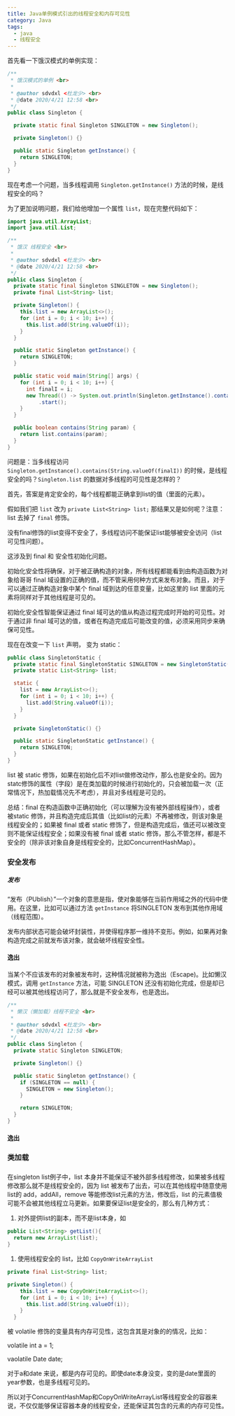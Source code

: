 ```yaml
---
title: Java单例模式引出的线程安全和内存可见性
category: Java
tags:
  - java
  - 线程安全
---
```


首先看一下饿汉模式的单例实现：

```java
/**
 * 饿汉模式的单例 <br>
 *
 * @author sdvdxl <杜龙少> <br>
 * @date 2020/4/21 12:58 <br>
 */
public class Singleton {

  private static final Singleton SINGLETON = new Singleton();

  private Singleton() {}

  public static Singleton getInstance() {
    return SINGLETON;
  }
}
```

现在考虑一个问题，当多线程调用 `Singleton.getInstance()` 方法的时候，是线程安全的吗？

为了更加说明问题，我们给他增加一个属性 `list`，现在完整代码如下：

```java
import java.util.ArrayList;
import java.util.List;

/**
 * 饿汉 线程安全 <br>
 *
 * @author sdvdxl <杜龙少> <br>
 * @date 2020/4/21 12:58 <br>
 */
public class Singleton {
  private static final Singleton SINGLETON = new Singleton();
  private final List<String> list;

  private Singleton() {
    this.list = new ArrayList<>();
    for (int i = 0; i < 10; i++) {
      this.list.add(String.valueOf(i));
    }
  }

  public static Singleton getInstance() {
    return SINGLETON;
  }

  public static void main(String[] args) {
    for (int i = 0; i < 10; i++) {
      int finalI = i;
      new Thread(() -> System.out.println(Singleton.getInstance().contains(String.valueOf(finalI))))
          .start();
    }
  }

  public boolean contains(String param) {
    return list.contains(param);
  }
}
```

问题是：当多线程访问 `Singleton.getInstance().contains(String.valueOf(finalI))` 的时候，是线程安全的吗？`Singleton.list` 的数据对多线程的可见性是怎样的？

首先，答案是肯定安全的，每个线程都能正确拿到list的值（里面的元素）。

假如我们把 `list` 改为 `private List<String> list;` 那结果又是如何呢？注意： list 去掉了 `final` 修饰。

没有final修饰的list变得不安全了，多线程访问不能保证list能够被安全访问（list可见性问题）。

这涉及到 final 和 安全性初始化问题。

初始化安全性将确保，对于被正确构造的对象，所有线程都能看到由构造函数为对象给哥哥 final 域设置的正确的值，而不管采用何种方式来发布对象。而且，对于可以通过正确构造对象中某个 final 域到达的任意变量，比如这里的 list 里面的元素将同样对于其他线程是可见的。

初始化安全性智能保证通过 final 域可达的值从构造过程完成时开始的可见性。对于通过非 final 域可达的值，或者在构造完成后可能改变的值，必须采用同步来确保可见性。

现在在改变一下 `list` 声明， 变为 static：

```java
public class SingletonStatic {
  private static final SingletonStatic SINGLETON = new SingletonStatic();
  private static List<String> list;

  static {
    list = new ArrayList<>();
    for (int i = 0; i < 10; i++) {
      list.add(String.valueOf(i));
    }
  }

  private SingletonStatic() {}

  public static SingletonStatic getInstance() {
    return SINGLETON;
  }
}
```

list 被 static 修饰，如果在初始化后不对list做修改动作，那么也是安全的。因为statc修饰的属性（字段）是在类加载的时候进行初始化的，只会被加载一次（正常情况下，热加载情况先不考虑），并且对多线程是可见的。

总结：final 在构造函数中正确初始化（可以理解为没有被外部线程操作），或者 被static 修饰，并且构造完成后其值（比如list的元素）不再被修改，则该对象是线程安全的；如果被 final 或者 static 修饰了，但是构造完成后，值还可以被改变则不能保证线程安全；如果没有被 final 或者 static 修饰，那么不管怎样，都是不安全的（除非该对象自身是线程安全的，比如ConcurrentHashMap）。


### 安全发布

##### 发布

“发布（PUblish）”一个对象的意思是指，使对象能够在当前作用域之外的代码中使用。在这里，比如可以通过方法 `getInstance`  将SINGLETON 发布到其他作用域（线程范围）。

发布内部状态可能会破坏封装性，并使得程序那一维持不变形。例如，如果再对象构造完成之前就发布该对象，就会破坏线程安全性。
#### 逸出

当某个不应该发布的对象被发布时，这种情况就被称为逸出（Escape)。比如懒汉模式，调用 `getInstance` 方法，可能 SINGLETON 还没有初始化完成，但是却已经可以被其他线程访问了，那么就是不安全发布，也是逸出。


```java
/**
 * 懒汉（懒加载）线程不安全 <br>
 *
 * @author sdvdxl <杜龙少> <br>
 * @date 2020/4/21 12:58 <br>
 */
public class Singleton {
  private static Singleton SINGLETON;

  private Singleton() {}

  public static Singleton getInstance() {
    if (SINGLETON == null) {
      SINGLETON = new Singleton();
    }

    return SINGLETON;
  }
}
```

#### 逸出



### 类加载

###


在singleton list例子中，list 本身并不能保证不被外部多线程修改，如果被多线程修改那么就不是线程安全的，因为 list 被发布了出去，可以在其他线程中随意使用 list的 add，addAll，remove 等能修改list元素的方法，修改后，list 的元素值极可能不会被其他线程立马更新。如果要保证list是安全的，那么有几种方式：

1. 对外提供list的副本，而不是list本身，如

```java
public List<String> getList(){
  return new ArrayList(list);
}
```

1. 使用线程安全的 list，比如 `CopyOnWriteArrayList`

```java
private final List<String> list;

private Singleton() {
    this.list = new CopyOnWriteArrayList<>();
    for (int i = 0; i < 10; i++) {
      this.list.add(String.valueOf(i));
    }
  }
```


被 volatile 修饰的变量具有内存可见性，这包含其是对象的的情况，比如：

volatile int a = 1;

vaolatile Date date;

对于a和date 来说，都是内存可见的。即使date本身没变，变的是date里面的 year参数，也是多线程可见的。

所以对于ConcurrentHashMap和CopyOnWriteArrayList等线程安全的容器来说，不仅仅能够保证容器本身的线程安全，还能保证其包含的元素的内存可见性。
